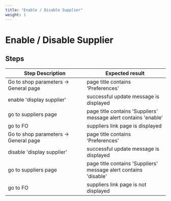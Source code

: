 ```yaml
---
title: "Enable / Disable Supplier"
weight: 1
---
```


# Enable / Disable Supplier
## Steps
| Step Description | Expected result |
| ----- | ----- |
| Go to shop parameters -> General page | page title contains 'Preferences' |
| enable 'display supplier' | successful update message is displayed |
| go to suppliers page | page title contains 'Suppliers'<br>message alert contains 'enable' |
| go to FO | suppliers link page is displayed |
| Go to shop parameters -> General page | page title contains 'Preferences' |
| disable 'display supplier' | successful update message is displayed |
| go to suppliers page | page title contains 'Suppliers'<br>message alert contains 'disable' |
| go to FO | suppliers link page is not displayed |
